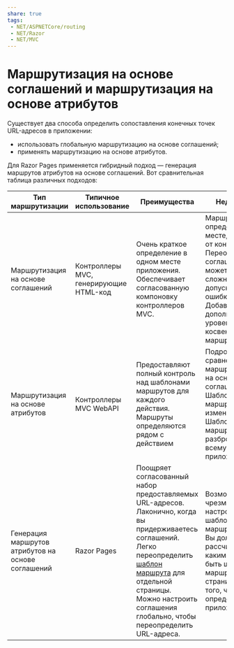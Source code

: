 ```yaml
---
share: true
tags:
 - NET/ASPNETCore/routing
 - NET/Razor
 - NET/MVC
---
```

# Маршрутизация на основе соглашений и маршрутизация на основе атрибутов
Существует два способа определить сопоставления конечных точек URL-адресов в приложении:
- использовать глобальную маршрутизацию на основе соглашений;
- применять маршрутизацию на основе атрибутов.

Для Razor Pages применяется гибридный подход — генерация маршрутов атрибутов на основе соглашений.
Вот сравнительная таблица различных подходов:

|Тип маршрутизации|Типичное использование|Преимущества|Недостатки|
|---|---|---|---|
|Маршрутизация на основе соглашений|Контроллеры MVC, генерирующие HTML-код|Очень краткое определение в одном месте приложения.<br>Обеспечивает согласованную компоновку контроллеров MVC.|Маршруты определяются в месте, отличном от контроллеров.<br>Переопределение соглашений может быть сложным и допускать ошибки.<br>Добавляет дополнительный уровень косвенности при маршрутизации|
|Маршрутизация на основе атрибутов|Контроллеры MVC WebAPI|Предоставляют полный контроль над шаблонами маршрутов для каждого действия.<br>Маршруты определяются рядом с действием|Подробно по сравнению с маршрутизацией на основе соглашений.<br>Шаблоны маршрутов легко изменить.<br>Шаблоны маршрутов разбросаны по всему приложению.|
|Генерация маршрутов атрибутов на основе соглашений|Razor Pages|Поощряет согласованный набор предоставляемых URL-адресов.<br>Лаконично, когда вы придерживаетесь соглашений.<br>Легко переопределить [шаблон маршрута](route-template) для отдельной страницы.<br>Можно настроить соглашения глобально, чтобы переопределить URL-адреса.|Возможна чрезмерная настройка шаблонов маршрутов.<br>Вы должны рассчитать, каким должен быть шаблон маршрута страницы, вместо того, чтобы явно определять его в приложении|
